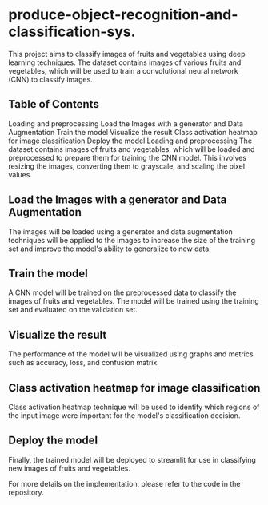 # produce-object-recognition-and-classification-sys.


This project aims to classify images of fruits and vegetables using deep learning techniques. The dataset contains images of various fruits and vegetables, which will be used to train a convolutional neural network (CNN) to classify images.

## Table of Contents
Loading and preprocessing
Load the Images with a generator and Data Augmentation
Train the model
Visualize the result
Class activation heatmap for image classification
Deploy the model
Loading and preprocessing
The dataset contains images of fruits and vegetables, which will be loaded and preprocessed to prepare them for training the CNN model. This involves resizing the images, converting them to grayscale, and scaling the pixel values.

## Load the Images with a generator and Data Augmentation
The images will be loaded using a generator and data augmentation techniques will be applied to the images to increase the size of the training set and improve the model's ability to generalize to new data.

## Train the model
A CNN model will be trained on the preprocessed data to classify the images of fruits and vegetables. The model will be trained using the training set and evaluated on the validation set.

## Visualize the result
The performance of the model will be visualized using graphs and metrics such as accuracy, loss, and confusion matrix.

## Class activation heatmap for image classification
Class activation heatmap technique will be used to identify which regions of the input image were important for the model's classification decision.

## Deploy the model
Finally, the trained model will be deployed to streamlit for use in classifying new images of fruits and vegetables.

For more details on the implementation, please refer to the code in the repository.
